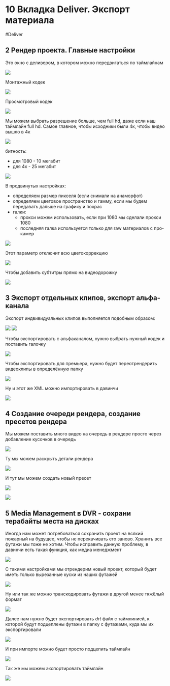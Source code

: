 # 10 Вкладка Deliver. Экспорт материала
#Deliver

## 2 Рендер проекта. Главные настройки

Это окно с деливером, в котором можно передвигаться по таймлайнам 

![](_png/bc813335256929c7bbf0f3c2941baee7.png)

Монтажный кодек

![](_png/af0cccdf66994c0c1e557bc2fb8defa7.png)

Просмотровый кодек

![](_png/7c785440f6afe26fd3144f187b1f7a9d.png)

Мы можем выбрать разрешение больше, чем full hd, даже если наш таймлайн  full hd. Самое главное, чтобы исходники были 4к, чтобы видео вышло в 4к

![](_png/6e0d5368e9d837dc3022040b7af860cf.png)

битность:
- для 1080 - 10 мегабит
- для 4к - 25 мегабит 

![](_png/ae65bea7ce1743b35aedfbdbf4d99941.png)

В продвинутых настройках:
- определяем размер пикселя (если снимали на анаморфот)
- определяем цветовое пространство и гамму, если мы будем передавать дальше на графику и покрас
- галки:
	- прокси можем использовать, если при 1080 мы сделали прокси 1080
	- последняя галка используется только для raw материалов с про-камер

![](_png/5163c75bdf8a4f7fa2cc1b0ad97221fc.png)

Этот параметр отключит всю цветокоррекцию

![](_png/d0b2cca52f9feafe0fdcc60487d7c32b.png)

Чтобы добавить субтитры прямо на видеодорожку

![](_png/a7f6eb044632f6e5a200a8afb45a4926.png)

## 3 Экспорт отдельных клипов, экспорт альфа-канала

Экспорт индвивидуальных клипов выполняется подобным образом:

![](_png/c7ea790649a176513e64e332c527f422.png)
![](_png/f698c8765000e106eb123b19cee23c17.png)

Чтобы экспортировать с альфаканалом, нужно выбрать нужный кодек и поставить галочку

![](_png/5802d9d4131d99c3de5102cfa0e32a26.png)

Чтобы экспортировать для премьера, нужно будет переотрендерить видеоклипы в определённую папку

![](_png/4ca9bc60e0bf5f271acd75ad1fb96302.png)

Ну и этот же XML можно импортировать в давинчи

![](_png/f6bd0b71454269bf07541083674dbd3b.png)

## 4 Создание очереди рендера, создание пресетов рендера

Мы можем поставить много видео на очередь в рендере просто через добавление кусочков в очередь

![](_png/200550abb64ae1b952bc70c41a9c1a6f.png)

Ту мы можем раскрыть детали рендера

![](_png/fe306a8c742f5f1b67be1d718e56edcb.png)

И тут мы можем создать новый пресет

![](_png/5a17ac51ea4bbca03b3c744db94ce6fa.png)

![](_png/b1a86269aa73fe36c789b4c2b98170a7.png)

## 5 Media Management в DVR - сохрани терабайты места на дисках

Иногда нам может потребоваться сохранить проект на всякий пожарный на будущее, чтобы не перекачивать его заново. Хранить все футажи мы тоже не хотим. Чтобы исправить данную проблему, в давинчи есть такая функция, как медиа менеджмент 

![](_png/edbe346f1fbf3d0043271dca589d1e55.png)

С такими настройками мы отрендерим новый проект, который будет иметь только вырезанные куски из наших футажей 

![](_png/ae531676124b689bd39dd2e09f4d39cf.png)

Ну или так же можно транскодировать футажи в другой менее тяжёлый формат

![](_png/3525783876fd818f053add075d2acf24.png)

Далее нам нужно будет экспортировать *drt* файл с таймлинией, к которой будут подцеплены футажи в папку с футажами, куда мы их экспортировали 

![](_png/95aa0e010093541af81dab9d3b4bbbf5.png)

И при импорте можно будет просто подцепить таймлайн

![](_png/fe6a3dfa89a14612ba59ef24a717d73d.png)

Так же мы можем экспортировать таймлайн

![](_png/935a780130f20dea38a91a8463e5ba3c.png)

